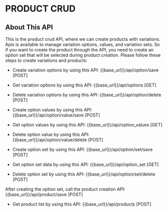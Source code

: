 <p align="center"><h1 class="heading">PRODUCT CRUD</h1></p>

## About This API

This is the product crud API, where we can create products with variations. Apis is available to manage variation options, values, and variation sets. So if you want to create the product through the API, you need to create an option set that will be selected during product creation. Please follow these steps to create variations and products:

- Create variation options by using this API: {{base_url}}/api/option/save [POST]
- Get variation options by using this API: {{base_url}}/api/options [GET]
- Delete variation options by using this API: {{base_url}}/api/option/delete [POST]

- Create option values by using this API: {{base_url}}/api/option/value/save [POST]
- Get option values by using this API: {{base_url}}/api/option_values [GET]
- Delete option value by using this API: {{base_url}}/api/option/value/delete [POST]

- Create option set by using this API: {{base_url}}/api/option/set/save [POST]
- Get option set data by using this API: {{base_url}}/api/option_set [GET]
- Delete option set by using this API: {{base_url}}/api/option/set/delete [POST]
  
After creating the option set, call the product creation API: {{base_url}}/api/product/save [POST]
- Get product list by using this API: {{base_url}}/api/products [POST]
